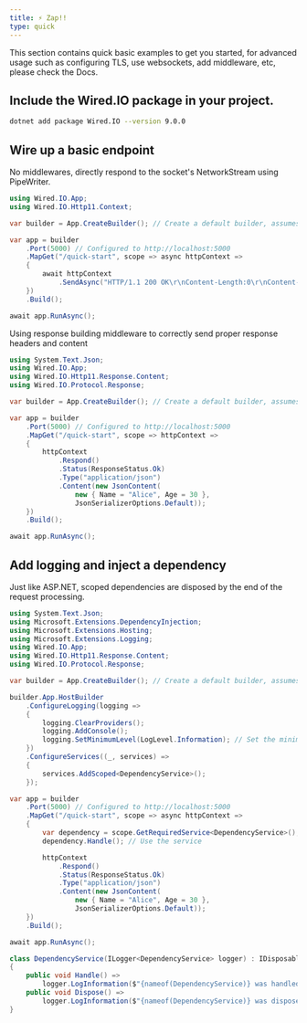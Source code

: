 ```yaml
---
title: ⚡ Zap!!
type: quick
---
```


This section contains quick basic examples to get you started, for advanced usage such as configuring TLS, use websockets, add middleware, etc, please check the Docs.

## Include the Wired.IO package in your project.

```bash
dotnet add package Wired.IO --version 9.0.0
```

## Wire up a basic endpoint

No middlewares, directly respond to the socket's NetworkStream using PipeWriter.

```csharp
using Wired.IO.App;
using Wired.IO.Http11.Context;

var builder = App.CreateBuilder(); // Create a default builder, assumes HTTP/1.1

var app = builder
    .Port(5000) // Configured to http://localhost:5000
    .MapGet("/quick-start", scope => async httpContext =>
    {
        await httpContext
            .SendAsync("HTTP/1.1 200 OK\r\nContent-Length:0\r\nContent-Type: application/json\r\nConnection: keep-alive\r\n\r\n"u8.ToArray());
    })
    .Build();

await app.RunAsync();
```

Using response building middleware to correctly send proper response headers and content

```csharp
using System.Text.Json;
using Wired.IO.App;
using Wired.IO.Http11.Response.Content;
using Wired.IO.Protocol.Response;

var builder = App.CreateBuilder(); // Create a default builder, assumes HTTP/1.1

var app = builder
    .Port(5000) // Configured to http://localhost:5000
    .MapGet("/quick-start", scope => httpContext =>
    {
        httpContext
            .Respond()
            .Status(ResponseStatus.Ok)
            .Type("application/json")
            .Content(new JsonContent(
                new { Name = "Alice", Age = 30 }, 
                JsonSerializerOptions.Default));
    })
    .Build();

await app.RunAsync();
```

## Add logging and inject a dependency

Just like ASP.NET, scoped dependencies are disposed by the end of the request processing.

```csharp
using System.Text.Json;
using Microsoft.Extensions.DependencyInjection;
using Microsoft.Extensions.Hosting;
using Microsoft.Extensions.Logging;
using Wired.IO.App;
using Wired.IO.Http11.Response.Content;
using Wired.IO.Protocol.Response;

var builder = App.CreateBuilder(); // Create a default builder, assumes HTTP/1.1

builder.App.HostBuilder
    .ConfigureLogging(logging =>
    {
        logging.ClearProviders();
        logging.AddConsole();
        logging.SetMinimumLevel(LogLevel.Information); // Set the minimum log level
    })
    .ConfigureServices((_, services) =>
    {
        services.AddScoped<DependencyService>();
    });

var app = builder
    .Port(5000) // Configured to http://localhost:5000
    .MapGet("/quick-start", scope => async httpContext =>
    {
        var dependency = scope.GetRequiredService<DependencyService>();
        dependency.Handle(); // Use the service

        httpContext
            .Respond()
            .Status(ResponseStatus.Ok)
            .Type("application/json")
            .Content(new JsonContent(
                new { Name = "Alice", Age = 30 }, 
                JsonSerializerOptions.Default));
    })
    .Build();

await app.RunAsync();

class DependencyService(ILogger<DependencyService> logger) : IDisposable
{
    public void Handle() =>
        logger.LogInformation($"{nameof(DependencyService)} was handled.");
    public void Dispose() =>
        logger.LogInformation($"{nameof(DependencyService)} was disposed.");
}
```
